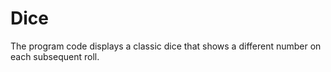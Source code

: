 # Dice
Тhe program code displays a classic dice that shows a different number on each subsequent roll.

